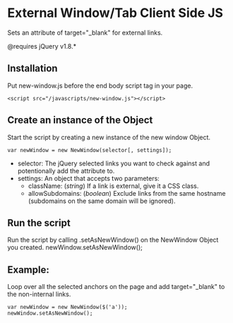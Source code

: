 External Window/Tab Client Side JS
================================

Sets an attribute of target="_blank" for external links.

@requires jQuery v1.8.*

Installation
------------------------
Put new-window.js before the end body script tag in your page.

    <script src="/javascripts/new-window.js"></script>

Create an instance of the Object
------------------------
Start the script by creating a new instance of the new window Object.

    var newWindow = new NewWindow(selector[, settings]);

* selector: The jQuery selected links you want to check against and potentionally add the attribute to. 
* settings: An object that accepts two parameters:  
  * className: (_string_) If a link is external, give it a CSS class.
  * allowSubdomains: (_boolean_) Exclude links from the same hostname (subdomains on the same domain will be ignored).

Run the script
------------------------
Run the script by calling .setAsNewWindow() on the NewWindow Object you created.
    newWindow.setAsNewWindow();

Example:
------------------------
Loop over all the selected anchors on the page and add target="_blank" to the non-internal links.

    var newWindow = new NewWindow($('a'));
    newWindow.setAsNewWindow();

